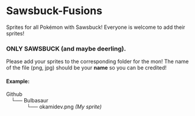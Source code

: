 # Sawsbuck-Fusions
Sprites for all Pokémon with Sawsbuck! Everyone is welcome to add their sprites!

### ONLY SAWSBUCK (and maybe deerling).

Please add your sprites to the corresponding folder for the mon!
The name of the file (png, jpg) should be your **name** so you can be credited!

#### Example:
Github <br>
&emsp;└── Bulbasaur<br>
&emsp;&emsp;&emsp;&emsp;└── okamidev.png   _(My sprite)_
